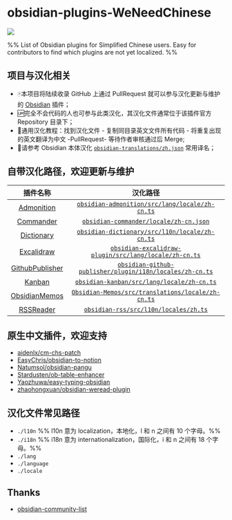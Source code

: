 # obsidian-plugins-WeNeedChinese

![](https://img.shields.io/badge/language-Chinese-white.svg)

%% List of Obsidian plugins for Simplified Chinese users. Easy for contributors to find which plugins are not yet localized. %%

## 项目与汉化相关

- 🀄本项目将陆续收录 GitHub 上通过 PullRequest 就可以参与汉化更新与维护的 [Obsidian](https://obsidian.md/) 插件；
- 🆙完全不会代码的人也可参与此类汉化，其汉化文件通常位于该插件官方 Repository 目录下；
- 📝通用汉化教程：找到汉化文件 - 复制同目录英文文件所有代码 - 将重复出现的英文翻译为中文 -PullRequest- 等待作者审核通过后 Merge;
- 📌请参考 Obsidian 本体汉化 [`obsidian-translations/zh.json`]( https://github.com/obsidianmd/obsidian-translations/blob/master/zh.json ) 常用译名；

## 自带汉化路径，欢迎更新与维护

|                                     插件名称                                      |                                                                               汉化路径                                                                                |
|:---------------------------------------------------------------------------------:|:---------------------------------------------------------------------------------------------------------------------------------------------------------------------:|
|         [Admonition](https://github.com/valentine195/obsidian-admonition)         |             [`obsidian-admonition/src/lang/locale/zh-cn.ts`]( https://github.com/valentine195/obsidian-admonition/blob/master/src/lang/locale/zh-cn.ts )              |
|             [Commander](https://github.com/phibr0/obsidian-commander)             |                         [`obsidian-commander/locale/zh-cn.json`]( https://github.com/phibr0/obsidian-commander/blob/main/locale/zh-cn.json )                          |
|            [Dictionary](https://github.com/phibr0/obsidian-dictionary)            |                [`obsidian-dictionary/src/l10n/locale/zh-cn.ts`]( https://github.com/phibr0/obsidian-dictionary/blob/master/src/l10n/locale/zh-cn.ts )                 |
|       [Excalidraw](https://github.com/zsviczian/obsidian-excalidraw-plugin)       |        [`obsidian-excalidraw-plugin/src/lang/locale/zh-cn.ts`]( https://github.com/zsviczian/obsidian-excalidraw-plugin/blob/master/src/lang/locale/zh-cn.ts )        |
| [GithubPublisher](https://github.com/ObsidianPublisher/obsidian-github-publisher) | [`obsidian-github-publisher/plugin/i18n/locales/zh-cn.ts`]( https://github.com/ObsidianPublisher/obsidian-github-publisher/blob/master/plugin/i18n/locales/zh-cn.ts ) |
|               [Kanban](https://github.com/mgmeyers/obsidian-kanban)               |                    [`obsidian-kanban/src/lang/locale/zh-cn.ts`]( https://github.com/mgmeyers/obsidian-kanban/blob/main/src/lang/locale/zh-cn.ts )                     |
|           [ObsidianMemos](https://github.com/Quorafind/Obsidian-Memos)            |             [`Obsidian-Memos/src/translations/locale/zh-cn.ts`]( https://github.com/Quorafind/Obsidian-Memos/blob/main/src/translations/locale/zh-cn.ts )             |
|               [RSSReader](https://github.com/joethei/obsidian-rss)                |                         [`obsidian-rss/src/l10n/locales/zh.ts`]( https://github.com/joethei/obsidian-rss/blob/master/src/l10n/locales/zh.ts )                         |

## 原生中文插件，欢迎支持

- [aidenlx/cm-chs-patch](https://github.com/aidenlx/cm-chs-patch)
- [EasyChris/obsidian-to-notion](https://github.com/EasyChris/obsidian-to-notion)
- [Natumsol/obsidian-pangu](https://github.com/Natumsol/obsidian-pangu)
- [Stardusten/ob-table-enhancer](https://github.com/Stardusten/ob-table-enhancer)
- [Yaozhuwa/easy-typing-obsidian](https://github.com/Yaozhuwa/easy-typing-obsidian)
- [zhaohongxuan/obsidian-weread-plugin](https://github.com/zhaohongxuan/obsidian-weread-plugin)

## 汉化文件常见路径

- `./l10n` %% l10n 意为 localization，本地化，l 和 n 之间有 10 个字母。%%
- `./i18n` %% i18n 意为 internationalization，国际化，i 和 n 之间有 18 个字母。%%
- `./lang`
- `./language`
- `./locale`

## Thanks

- [obsidian-community-list](https://github.com/konhi/obsidian-community-list/blob/main/lists/plugins.md)
